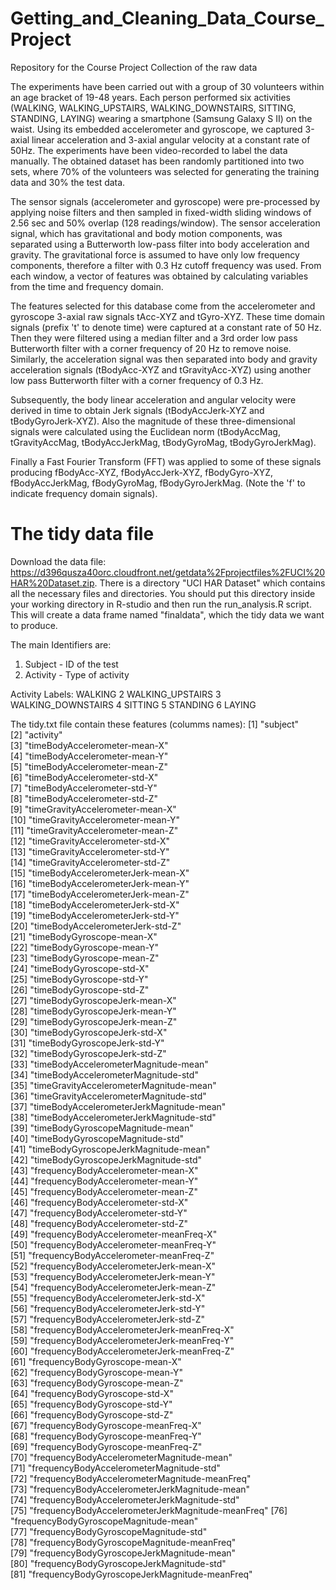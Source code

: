 # Getting_and_Cleaning_Data_Course_Project
Repository for the Course Project
Collection of the raw data

The experiments have been carried out with a group of 30 volunteers within an age bracket of 19-48 years. Each person performed six activities (WALKING, WALKING_UPSTAIRS, WALKING_DOWNSTAIRS, SITTING, STANDING, LAYING) wearing a smartphone (Samsung Galaxy S II) on the waist. Using its embedded accelerometer and gyroscope, we captured 3-axial linear acceleration and 3-axial angular velocity at a constant rate of 50Hz. The experiments have been video-recorded to label the data manually. The obtained dataset has been randomly partitioned into two sets, where 70% of the volunteers was selected for generating the training data and 30% the test data. 

The sensor signals (accelerometer and gyroscope) were pre-processed by applying noise filters and then sampled in fixed-width sliding windows of 2.56 sec and 50% overlap (128 readings/window). The sensor acceleration signal, which has gravitational and body motion components, was separated using a Butterworth low-pass filter into body acceleration and gravity. The gravitational force is assumed to have only low frequency components, therefore a filter with 0.3 Hz cutoff frequency was used. From each window, a vector of features was obtained by calculating variables from the time and frequency domain. 

The features selected for this database come from the accelerometer and gyroscope 3-axial raw signals tAcc-XYZ and tGyro-XYZ. These time domain signals (prefix 't' to denote time) were captured at a constant rate of 50 Hz. Then they were filtered using a median filter and a 3rd order low pass Butterworth filter with a corner frequency of 20 Hz to remove noise. Similarly, the acceleration signal was then separated into body and gravity acceleration signals (tBodyAcc-XYZ and tGravityAcc-XYZ) using another low pass Butterworth filter with a corner frequency of 0.3 Hz.

Subsequently, the body linear acceleration and angular velocity were derived in time to obtain Jerk signals (tBodyAccJerk-XYZ and tBodyGyroJerk-XYZ). Also the magnitude of these three-dimensional signals were calculated using the Euclidean norm (tBodyAccMag, tGravityAccMag, tBodyAccJerkMag, tBodyGyroMag, tBodyGyroJerkMag). 

Finally a Fast Fourier Transform (FFT) was applied to some of these signals producing fBodyAcc-XYZ, fBodyAccJerk-XYZ, fBodyGyro-XYZ, fBodyAccJerkMag, fBodyGyroMag, fBodyGyroJerkMag. (Note the 'f' to indicate frequency domain signals).

# The tidy data file

Download the data file: https://d396qusza40orc.cloudfront.net/getdata%2Fprojectfiles%2FUCI%20HAR%20Dataset.zip. There is a directory "UCI HAR Dataset" which contains all the necessary files and directories. You should put this directory inside your working directory in R-studio and then run the run_analysis.R script. This will create a data frame named "finaldata", which the tidy data we want to produce. 

The main Identifiers are:
1. Subject - ID of the test
2. Activity - Type of activity

Activity Labels: 
WALKING
2 WALKING_UPSTAIRS
3 WALKING_DOWNSTAIRS
4 SITTING
5 STANDING
6 LAYING


The tidy.txt file contain these features (columms names):
 [1] "subject"                                         
 [2] "activity"                                        
 [3] "timeBodyAccelerometer-mean-X"                    
 [4] "timeBodyAccelerometer-mean-Y"                    
 [5] "timeBodyAccelerometer-mean-Z"                    
 [6] "timeBodyAccelerometer-std-X"                     
 [7] "timeBodyAccelerometer-std-Y"                     
 [8] "timeBodyAccelerometer-std-Z"                     
 [9] "timeGravityAccelerometer-mean-X"                 
[10] "timeGravityAccelerometer-mean-Y"                 
[11] "timeGravityAccelerometer-mean-Z"                 
[12] "timeGravityAccelerometer-std-X"                  
[13] "timeGravityAccelerometer-std-Y"                  
[14] "timeGravityAccelerometer-std-Z"                  
[15] "timeBodyAccelerometerJerk-mean-X"                
[16] "timeBodyAccelerometerJerk-mean-Y"                
[17] "timeBodyAccelerometerJerk-mean-Z"                
[18] "timeBodyAccelerometerJerk-std-X"                 
[19] "timeBodyAccelerometerJerk-std-Y"                 
[20] "timeBodyAccelerometerJerk-std-Z"                 
[21] "timeBodyGyroscope-mean-X"                        
[22] "timeBodyGyroscope-mean-Y"                        
[23] "timeBodyGyroscope-mean-Z"                        
[24] "timeBodyGyroscope-std-X"                         
[25] "timeBodyGyroscope-std-Y"                         
[26] "timeBodyGyroscope-std-Z"                         
[27] "timeBodyGyroscopeJerk-mean-X"                    
[28] "timeBodyGyroscopeJerk-mean-Y"                    
[29] "timeBodyGyroscopeJerk-mean-Z"                    
[30] "timeBodyGyroscopeJerk-std-X"                     
[31] "timeBodyGyroscopeJerk-std-Y"                     
[32] "timeBodyGyroscopeJerk-std-Z"                     
[33] "timeBodyAccelerometerMagnitude-mean"             
[34] "timeBodyAccelerometerMagnitude-std"              
[35] "timeGravityAccelerometerMagnitude-mean"          
[36] "timeGravityAccelerometerMagnitude-std"           
[37] "timeBodyAccelerometerJerkMagnitude-mean"         
[38] "timeBodyAccelerometerJerkMagnitude-std"          
[39] "timeBodyGyroscopeMagnitude-mean"                 
[40] "timeBodyGyroscopeMagnitude-std"                  
[41] "timeBodyGyroscopeJerkMagnitude-mean"             
[42] "timeBodyGyroscopeJerkMagnitude-std"              
[43] "frequencyBodyAccelerometer-mean-X"               
[44] "frequencyBodyAccelerometer-mean-Y"               
[45] "frequencyBodyAccelerometer-mean-Z"               
[46] "frequencyBodyAccelerometer-std-X"                
[47] "frequencyBodyAccelerometer-std-Y"                
[48] "frequencyBodyAccelerometer-std-Z"                
[49] "frequencyBodyAccelerometer-meanFreq-X"           
[50] "frequencyBodyAccelerometer-meanFreq-Y"           
[51] "frequencyBodyAccelerometer-meanFreq-Z"           
[52] "frequencyBodyAccelerometerJerk-mean-X"           
[53] "frequencyBodyAccelerometerJerk-mean-Y"           
[54] "frequencyBodyAccelerometerJerk-mean-Z"           
[55] "frequencyBodyAccelerometerJerk-std-X"            
[56] "frequencyBodyAccelerometerJerk-std-Y"            
[57] "frequencyBodyAccelerometerJerk-std-Z"            
[58] "frequencyBodyAccelerometerJerk-meanFreq-X"       
[59] "frequencyBodyAccelerometerJerk-meanFreq-Y"       
[60] "frequencyBodyAccelerometerJerk-meanFreq-Z"       
[61] "frequencyBodyGyroscope-mean-X"                   
[62] "frequencyBodyGyroscope-mean-Y"                   
[63] "frequencyBodyGyroscope-mean-Z"                   
[64] "frequencyBodyGyroscope-std-X"                    
[65] "frequencyBodyGyroscope-std-Y"                    
[66] "frequencyBodyGyroscope-std-Z"                    
[67] "frequencyBodyGyroscope-meanFreq-X"               
[68] "frequencyBodyGyroscope-meanFreq-Y"               
[69] "frequencyBodyGyroscope-meanFreq-Z"               
[70] "frequencyBodyAccelerometerMagnitude-mean"        
[71] "frequencyBodyAccelerometerMagnitude-std"         
[72] "frequencyBodyAccelerometerMagnitude-meanFreq"    
[73] "frequencyBodyAccelerometerJerkMagnitude-mean"    
[74] "frequencyBodyAccelerometerJerkMagnitude-std"     
[75] "frequencyBodyAccelerometerJerkMagnitude-meanFreq"
[76] "frequencyBodyGyroscopeMagnitude-mean"            
[77] "frequencyBodyGyroscopeMagnitude-std"             
[78] "frequencyBodyGyroscopeMagnitude-meanFreq"        
[79] "frequencyBodyGyroscopeJerkMagnitude-mean"        
[80] "frequencyBodyGyroscopeJerkMagnitude-std"         
[81] "frequencyBodyGyroscopeJerkMagnitude-meanFreq" 
